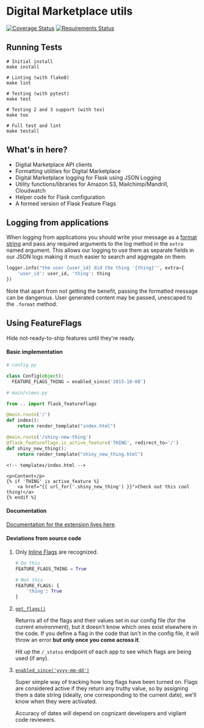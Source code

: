 Digital Marketplace utils
=========================

[![Coverage Status](https://coveralls.io/repos/alphagov/digitalmarketplace-utils/badge.svg?branch=master&service=github)](https://coveralls.io/github/alphagov/digitalmarketplace-utils?branch=master)
[![Requirements Status](https://requires.io/github/alphagov/digitalmarketplace-utils/requirements.svg?branch=master)](https://requires.io/github/alphagov/digitalmarketplace-utils/requirements/?branch=master)

## Running Tests

	# Initial install
	make install

	# Linting (with flake8)
	make lint

	# Testing (with pytest)
	make test

	# Testing 2 and 3 support (with tox)
	make tox

	# Full test and lint
	make testall

## What's in here?

* Digital Marketplace API clients
* Formatting utilities for Digital Marketplace
* Digital Marketplace logging for Flask using JSON Logging
* Utility functions/libraries for Amazon S3, Mailchimp/Mandrill, Cloudwatch
* Helper code for Flask configuration
* A formed version of Flask Feature Flags

## Logging from applications

When logging from applications you should write your message as a [format
string](https://docs.python.org/2/library/string.html#format-string-syntax) and pass any required
arguments to the log method in the `extra` named argument. This allows our logging to use them as
separate fields in our JSON logs making it much easier to search and aggregate on them.

```python
logger.info("the user {user_id} did the thing '{thing}'", extra={
    'user_id': user_id, 'thing': thing
})
```

Note that apart from not getting the benefit, passing the formatted message can be dangerous. User
generated content may be passed, unescaped to the `.format` method.

## Using FeatureFlags

Hide not-ready-to-ship features until they're ready.

#### Basic implementation

```python
# config.py

class Config(object):
  FEATURE_FLAGS_THING = enabled_since('2015-10-08')
```
```python
# main/views.py

from .. import flask_featureflags

@main.route('/')
def index():
	return render_template("index.html")

@main.route('/shiny-new-thing')
@flask_featureflags.is_active_feature('THING', redirect_to='/')
def shiny_new_thing():
	return render_template("shiny_new_thing.html")
```
```htmldjango
<!-- templates/index.html -->

<p>Content</p>
{% if 'THING' is active_feature %}
	<a href="{{ url_for('.shiny_new_thing') }}">Check out this cool thing!</a>
{% endif %}

```

#### Documentation

[Documentation for the extension lives here](https://flask-featureflags.readthedocs.org/en/latest/).

#### Deviations from source code

1. Only [Inline Flags](https://flask-featureflags.readthedocs.org/en/latest/) are recognized.
	```python
    # Do this
    FEATURE_FLAGS_THING = True

    # Not this
    FEATURE_FLAGS: {
    	'thing': True
    }
    ```

2. [`get_flags()`](https://github.com/alphagov/digitalmarketplace-utils/blob/master/dmutils/status.py#L15   )

	Returns all of the flags and their values set in our config file (for the current environment), but it doesn't know which ones exist elsewhere in the code.
	If you define a flag in the code that isn't in the config file, it will throw an error **but only once you come across it**.

    Hit up the `/_status` endpoint of each app to see which flags are being used (if any).

3. [`enabled_since('yyyy-mm-dd')`](https://github.com/alphagov/digitalmarketplace-utils/blob/master/dmutils/status.py#L28)

	Super simple way of tracking how long flags have been turned on.
	Flags are considered active if they return any truthy value, so by assigning them a date string (ideally, one corresponding to the current date), we'll know when they were activated.

    Accuracy of dates will depend on cognizant developers and vigilant code reviewers.
